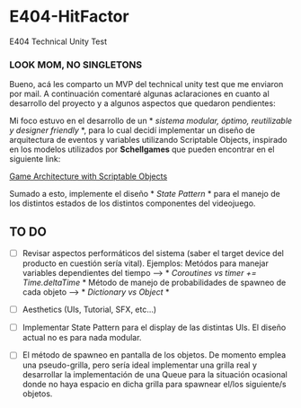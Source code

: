 # E404-HitFactor
E404 Technical Unity Test

### **LOOK MOM, NO SINGLETONS**

Bueno, acá les comparto un MVP del technical unity test que me enviaron por mail. A continuación comentaré algunas aclaraciones en cuanto al desarrollo del proyecto y a algunos aspectos que quedaron pendientes:

Mi foco estuvo en el desarrollo de un * *sistema modular, óptimo, reutilizable y designer friendly* *, para lo cual decidí implementar un diseño de arquitectura de eventos y variables utilizando Scriptable Objects, inspirado en los modelos utilizados por **Schellgames** que pueden encontrar en el siguiente link:

[Game Architecture with Scriptable Objects](https://schellgames.com/blog/game-architecture-with-scriptable-objects?fbclid=IwAR05O0Ayv6R8bkn8HVKKYHAmQN6CO5gf7R6cX2fjJbaLbw_9oUiat4HZJ1g)

Sumado a esto, implemente el diseño * *State Pattern* * para el manejo de los distintos estados de los distintos componentes del videojuego. 

## **TO DO**

- [ ] Revisar aspectos performáticos del sistema (saber el target device del producto en cuestión sería vital).
Ejemplos: 
Metódos para manejar variables dependientes del tiempo --> * *Coroutines vs timer += Time.deltaTime* *
Método de manejo de probabilidades de spawneo de cada objeto --> * *Dictionary vs Object* *

- [ ] Aesthetics (UIs, Tutorial, SFX, etc...)

- [ ] Implementar State Pattern para el display de las distintas UIs. El diseño actual no es para nada modular. 

- [ ] El método de spawneo en pantalla de los objetos. De momento emplea una pseudo-grilla, pero sería ideal implementar una grilla real y desarrollar la implementación de una Queue para la situación ocasional donde no haya espacio en dicha grilla para spawnear el/los siguiente/s objetos.
   
